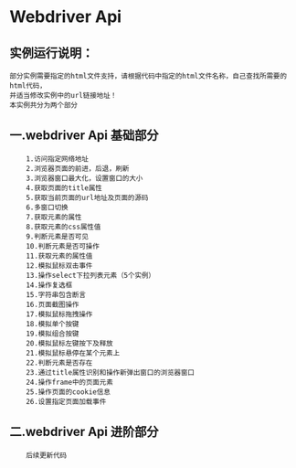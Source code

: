 Webdriver Api
=============
实例运行说明：</br>
-----------
	部分实例需要指定的html文件支持，请根据代码中指定的html文件名称，自己查找所需要的html代码，
	并适当修改实例中的url链接地址！
	本实例共分为两个部分

一.webdriver Api 基础部分</br>
-----------------------
		1.访问指定网络地址
		2.浏览器页面的前进，后退，刷新
		3.浏览器窗口最大化，设置窗口的大小
		4.获取页面的title属性
		5.获取当前页面的url地址及页面的源码
		6.多窗口切换
		7.获取元素的属性
		8.获取元素的css属性值
		9.判断元素是否可见
		10.判断元素是否可操作
		11.获取元素的属性值
		12.模拟鼠标双击事件
		13.操作select下拉列表元素（5个实例）
		14.操作复选框
		15.字符串包含断言
		16.页面截图操作
		17.模拟鼠标拖拽操作
		18.模拟单个按键
		19.模拟组合按键
		20.模拟鼠标左键按下及释放
		21.模拟鼠标悬停在某个元素上
		22.判断元素是否存在
		23.通过title属性识别和操作新弹出窗口的浏览器窗口
		24.操作frame中的页面元素
		25.操作页面的cookie信息
		26.设置指定页面加载事件
二.webdriver Api 进阶部分</br>
-----------------------
		后续更新代码
